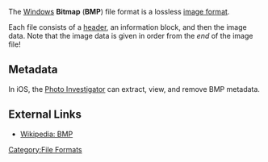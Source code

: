 The [Windows](Windows "wikilink") **Bitmap** (**BMP**) file format is a
lossless [image format](image_format "wikilink").

Each file consists of a [header](header "wikilink"), an information
block, and then the image data. Note that the image data is given in
order from the *end* of the image file!

## Metadata

In iOS, the [Photo Investigator](Photo_Investigator "wikilink") can
extract, view, and remove BMP metadata.

## External Links

- [Wikipedia: BMP](http://en.wikipedia.org/wiki/Windows_bitmap)

[Category:File Formats](Category:File_Formats "wikilink")